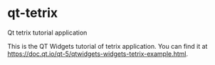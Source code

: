 # qt-tetrix
Qt tetrix tutorial application

This is the QT Widgets tutorial of tetrix application. You can  find it at https://doc.qt.io/qt-5/qtwidgets-widgets-tetrix-example.html.

